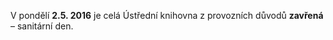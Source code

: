 
V pondělí **2.5. 2016** je celá Ústřední knihovna z provozních důvodů **zavřená** – sanitární den.

